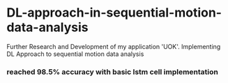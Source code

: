 # DL-approach-in-sequential-motion-data-analysis
Further Research and Development of my application 'UOK'. Implementing DL Approach to sequential motion data analysis
### reached 98.5% accuracy with basic lstm cell implementation
